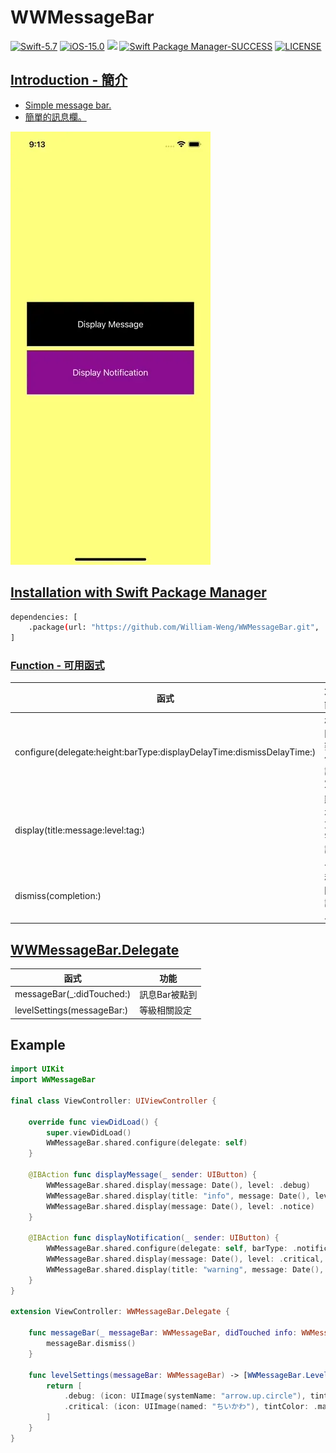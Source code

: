 # WWMessageBar

[![Swift-5.7](https://img.shields.io/badge/Swift-5.7-orange.svg?style=flat)](https://developer.apple.com/swift/) [![iOS-15.0](https://img.shields.io/badge/iOS-15.0-pink.svg?style=flat)](https://developer.apple.com/swift/) ![](https://img.shields.io/github/v/tag/William-Weng/WWMessageBar) [![Swift Package Manager-SUCCESS](https://img.shields.io/badge/Swift_Package_Manager-SUCCESS-blue.svg?style=flat)](https://developer.apple.com/swift/) [![LICENSE](https://img.shields.io/badge/LICENSE-MIT-yellow.svg?style=flat)](https://developer.apple.com/swift/)

## [Introduction - 簡介](https://swiftpackageindex.com/William-Weng)
- [Simple message bar.](https://github.com/JanGorman/SwiftMessageBar)
- [簡單的訊息欄。](https://www.appcoda.com.tw/interactive-animation-uiviewpropertyanimator/)

![](./Example.webp)

## [Installation with Swift Package Manager](https://medium.com/彼得潘的-swift-ios-app-開發問題解答集/使用-spm-安裝第三方套件-xcode-11-新功能-2c4ffcf85b4b)

```bash
dependencies: [
    .package(url: "https://github.com/William-Weng/WWMessageBar.git", .upToNextMajor(from: "1.1.1"))
]
```

### [Function - 可用函式](https://ezgif.com/video-to-webp)
|函式|功能|
|-|-|
|configure(delegate:height:barType:displayDelayTime:dismissDelayTime:)|相關數值設定|
|display(title:message:level:tag:)|顯示文字訊息|
|dismiss(completion:)|移除訊息|

## [WWMessageBar.Delegate](https://mockuphone.com/)
|函式|功能|
|-|-|
|messageBar(_:didTouched:)|訊息Bar被點到|
|levelSettings(messageBar:)|等級相關設定|

## Example
```swift
import UIKit
import WWMessageBar

final class ViewController: UIViewController {
    
    override func viewDidLoad() {
        super.viewDidLoad()
        WWMessageBar.shared.configure(delegate: self)
    }
    
    @IBAction func displayMessage(_ sender: UIButton) {
        WWMessageBar.shared.display(message: Date(), level: .debug)
        WWMessageBar.shared.display(title: "info", message: Date(), level: .info)
        WWMessageBar.shared.display(message: Date(), level: .notice)
    }
    
    @IBAction func displayNotification(_ sender: UIButton) {
        WWMessageBar.shared.configure(delegate: self, barType: .notification)
        WWMessageBar.shared.display(message: Date(), level: .critical, tag: "[Notification]")
        WWMessageBar.shared.display(title: "warning", message: Date(), level: .warning, tag: "[Notification]")
    }
}
    
extension ViewController: WWMessageBar.Delegate {
    
    func messageBar(_ messageBar: WWMessageBar, didTouched info: WWMessageBar.MessageInformation?) {
        messageBar.dismiss()
    }
    
    func levelSettings(messageBar: WWMessageBar) -> [WWMessageBar.Level : WWMessageBar.LevelSetting]? {
        return [
            .debug: (icon: UIImage(systemName: "arrow.up.circle"), tintColor: .lightGray, fontColor: .red),
            .critical: (icon: UIImage(named: "ちいかわ"), tintColor: .magenta, fontColor: .black),
        ]
    }
}
```
